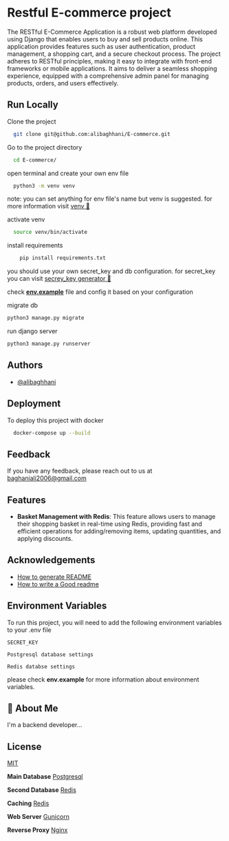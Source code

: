 
# Restful E-commerce project

The RESTful E-Commerce Application is a robust web platform developed using Django that enables users to buy and sell products online. This application provides features such as user authentication, product management, a shopping cart, and a secure checkout process. The project adheres to RESTful principles, making it easy to integrate with front-end frameworks or mobile applications. It aims to deliver a seamless shopping experience, equipped with a comprehensive admin panel for managing products, orders, and users effectively.



## Run Locally

Clone the project

```bash
  git clone git@github.com:alibaghhani/E-commerce.git
```

Go to the project directory

```bash
  cd E-commerce/
```

open terminal and create your own env file

```bash
  python3 -m venv venv 
```
note: you can set anything for env file's name but
venv is suggested. 
for more information visit [venv 🔗](https://docs.python.org/3/tutorial/venv.html#creating-virtual-environments)


activate venv

```bash
  source venv/bin/activate
```

install requirements

```bash
    pip install requirements.txt
```

you should use your own secret_key and db configuration. for secret_key you can visit [secrey_key generator 🔗](https://djecrety.ir/)

check **[env.example](https://github.com/alibaghhani/E-commerce/blob/main/env.example)** file and config it based on your configuration

migrate db 

```bash
python3 manage.py migrate
```

run django server

```bash
python3 manage.py runserver
```




## Authors

- [@alibaghhani](https://github.com/alibaghhani/)


## Deployment

To deploy this project with docker 

```bash
  docker-compose up --build 
```


## Feedback

If you have any feedback, please reach out to us at baghaniali2006@gmail.com


## Features

- **Basket Management with Redis**: This feature allows users to manage their shopping basket in real-time using Redis, providing fast and efficient operations for adding/removing items, updating quantities, and applying discounts.


## Acknowledgements

 
 - [How to generate README](https://readme.so/editor)
 - [How to write a Good readme](https://bulldogjob.com/news/449-how-to-write-a-good-readme-for-your-github-project)


## Environment Variables

To run this project, you will need to add the following environment variables to your .env file

`SECRET_KEY`

`Postgresql database settings`

`Redis databse settings`

please check **env.example** for more information about environment variables.


## 🚀 About Me
I'm a backend developer...


## License

[MIT](https://choosealicense.com/licenses/mit/)

**Main Database**  [Postgresql](https://www.postgresql.org/)

**Second Database** [Redis](https://redis.io/)

**Caching** [Redis](https://redis.io/)

**Web Server** [Gunicorn](https://gunicorn.org/)

**Reverse Proxy** [Nginx](https://nginx.org/en/)

